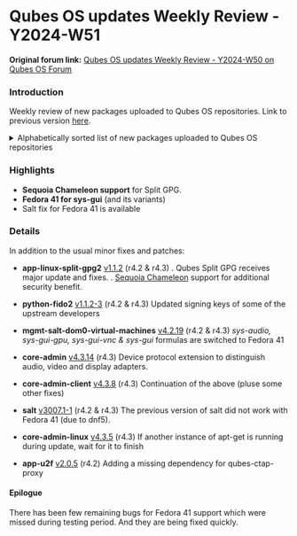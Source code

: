 # Qubes OS updates Weekly Review - Y2024-W51

**Original forum link:** [Qubes OS updates Weekly Review - Y2024-W50 on Qubes OS Forum](https://forum.qubes-os.org/t/qubes-os-updates-weekly-review-y2024-w51/30990)

### Introduction

Weekly review of new packages uploaded to Qubes OS repositories. Link to previous version [here](https://forum.qubes-os.org/t/qubes-os-updates-weekly-review-y2024-w50/30827).


<details>
<summary>Alphabetically sorted list of new packages uploaded to Qubes OS repositories</summary>

```bash
python3-fido2_1.1.2-3+deb12u1_all.deb
python3-fido2_1.1.2-3+deb13u1_all.deb
python3-fido2_1.1.2-3+jammy1_all.deb
python3-qubesadmin_4.3.8-1+deb12u1_amd64.deb
python3-qubesadmin_4.3.8-1+deb13u1_amd64.deb
python3-qubesadmin-4.3.8-1.fc39.noarch.rpm
python3-qubesadmin-4.3.8-1.fc40.noarch.rpm
python3-qubesadmin-4.3.8-1.fc41.noarch.rpm
python3-qubesadmin_4.3.8-1+jammy1_amd64.deb
python3-qubesadmin_4.3.8-1+noble1_amd64.deb
python3-splitgpg2_1.1.2+deb12u1_amd64.deb
python3-splitgpg2_1.1.2+deb13u1_amd64.deb
python3-splitgpg2_1.1.2+jammy1_amd64.deb
python3-splitgpg2_1.1.2+noble1_amd64.deb
qubes-core-admin-client_4.3.8-1+deb12u1_amd64.deb
qubes-core-admin-client_4.3.8-1+deb13u1_amd64.deb
qubes-core-admin-client-4.3.8-1.fc39.noarch.rpm
qubes-core-admin-client-4.3.8-1.fc40.noarch.rpm
qubes-core-admin-client-4.3.8-1.fc41.noarch.rpm
qubes-core-admin-client_4.3.8-1+jammy1_amd64.deb
qubes-core-admin-client_4.3.8-1+noble1_amd64.deb
qubes-core-dom0-4.3.14-1.fc41.noarch.rpm
qubes-core-dom0-linux-4.3.5-1.fc41.x86_64.rpm
qubes-core-dom0-linux-kernel-install-4.3.5-1.fc41.x86_64.rpm
qubes-core-dom0-vaio-fixes-4.3.5-1.fc41.x86_64.rpm
qubes-ctap_2.0.5+noble1_all.deb
qubes-mgmt-salt-dom0-virtual-machines-4.2.19-1.fc37.noarch.rpm
qubes-mgmt-salt-dom0-virtual-machines-4.2.19-1.fc41.noarch.rpm
qubes-template-fedora-41-4.2.0-202412200202.noarch.rpm
qubes-template-fedora-41-xfce-4.2.0-202412200202.noarch.rpm
qubes-u2f_2.0.5+noble1_all.deb
salt-3007.1-1.fc37.noarch.rpm
salt-3007.1-1.fc40.noarch.rpm
salt-3007.1-1.fc41.noarch.rpm
salt-api_3007.1-1+deb12u1_all.deb
salt-api_3007.1-1+deb13u1_all.deb
salt-api-3007.1-1.fc37.noarch.rpm
salt-api-3007.1-1.fc40.noarch.rpm
salt-api-3007.1-1.fc41.noarch.rpm
salt-api_3007.1-1+noble1_all.deb
salt-cloud_3007.1-1+deb12u1_all.deb
salt-cloud_3007.1-1+deb13u1_all.deb
salt-cloud-3007.1-1.fc37.noarch.rpm
salt-cloud-3007.1-1.fc40.noarch.rpm
salt-cloud-3007.1-1.fc41.noarch.rpm
salt-cloud_3007.1-1+noble1_all.deb
salt-common_3007.1-1+deb12u1_all.deb
salt-common_3007.1-1+deb13u1_all.deb
salt-common_3007.1-1+noble1_all.deb
salt-doc_3007.1-1+deb12u1_all.deb
salt-doc_3007.1-1+deb13u1_all.deb
salt-doc_3007.1-1+noble1_all.deb
salt-master_3007.1-1+deb12u1_all.deb
salt-master_3007.1-1+deb13u1_all.deb
salt-master-3007.1-1.fc37.noarch.rpm
salt-master-3007.1-1.fc40.noarch.rpm
salt-master-3007.1-1.fc41.noarch.rpm
salt-master_3007.1-1+noble1_all.deb
salt-minion_3007.1-1+deb12u1_all.deb
salt-minion_3007.1-1+deb13u1_all.deb
salt-minion-3007.1-1.fc37.noarch.rpm
salt-minion-3007.1-1.fc40.noarch.rpm
salt-minion-3007.1-1.fc41.noarch.rpm
salt-minion_3007.1-1+noble1_all.deb
salt-proxy_3007.1-1+deb12u1_all.deb
salt-proxy_3007.1-1+deb13u1_all.deb
salt-proxy_3007.1-1+noble1_all.deb
salt-ssh_3007.1-1+deb12u1_all.deb
salt-ssh_3007.1-1+deb13u1_all.deb
salt-ssh-3007.1-1.fc37.noarch.rpm
salt-ssh-3007.1-1.fc40.noarch.rpm
salt-ssh-3007.1-1.fc41.noarch.rpm
salt-ssh_3007.1-1+noble1_all.deb
salt-syndic_3007.1-1+deb12u1_all.deb
salt-syndic_3007.1-1+deb13u1_all.deb
salt-syndic-3007.1-1.fc37.noarch.rpm
salt-syndic-3007.1-1.fc40.noarch.rpm
salt-syndic-3007.1-1.fc41.noarch.rpm
salt-syndic_3007.1-1+noble1_all.deb
split-gpg2-1.1.2-1.fc40.noarch.rpm
split-gpg2-1.1.2-1.fc41.noarch.rpm
split-gpg2_1.1.2+deb12u1_all.deb
split-gpg2_1.1.2+deb13u1_all.deb
split-gpg2_1.1.2+jammy1_all.deb
split-gpg2_1.1.2+noble1_all.deb
split-gpg2-dom0-1.1.2-1.fc37.noarch.rpm
split-gpg2-tests-1.1.2-1.fc40.noarch.rpm
split-gpg2-tests-1.1.2-1.fc41.noarch.rpm
split-gpg2-tests_1.1.2+deb12u1_all.deb
split-gpg2-tests_1.1.2+deb13u1_all.deb
split-gpg2-tests_1.1.2+jammy1_all.deb
split-gpg2-tests_1.1.2+noble1_all.deb
```
</details>

### Highlights
- **Sequoia Chameleon support** for Split GPG.
- **Fedora 41 for sys-gui** (and its variants)
- Salt fix for Fedora 41 is available

### Details
In addition to the usual minor fixes and patches:

- **app-linux-split-gpg2** [v1.1.2](https://github.com/QubesOS/qubes-app-linux-split-gpg2/compare/v1.1.1...v1.1.2) (r4.2 & r4.3)
. Qubes Split GPG receives major update and fixes.
. [Sequoia Chameleon](https://nlnet.nl/project/SequoiaChameleon/) support for additional security benefit.

- **python-fido2** [v1.1.2-3](https://github.com/QubesOS/qubes-python-fido2/compare/v1.1.2-2...v1.1.2-3) (r4.2 & r4.3)
Updated signing keys of some of the upstream developers

- **mgmt-salt-dom0-virtual-machines** [v4.2.19](https://github.com/QubesOS/qubes-mgmt-salt-dom0-virtual-machines/compare/v4.2.18...v4.2.19) (r4.2 & r4.3)
_sys-audio, sys-gui-gpu, sys-gui-vnc & sys-gui_ formulas are switched to Fedora 41

- **core-admin** [v4.3.14](https://github.com/QubesOS/qubes-core-admin/compare/v4.3.13...v4.3.14) (r4.3)
Device protocol extension to distinguish audio, video and display adapters.

- **core-admin-client** [v4.3.8](https://github.com/QubesOS/qubes-core-admin-client/compare/v4.3.7...v4.3.8) (r4.3)
Continuation of the above (pluse some other fixes)

- **salt** [v3007.1-1](https://github.com/QubesOS/qubes-salt/compare/v3006.9-3...v3007.1-1) (r4.2 & r4.3)
The previous version of salt did not work with Fedora 41 (due to dnf5).

- **core-admin-linux** [v4.3.5](https://github.com/QubesOS/qubes-core-admin-linux/compare/v4.3.4...v4.3.5) (r4.3)
If another instance of apt-get is running during update, wait for it to finish

- **app-u2f** [v2.0.5](https://github.com/QubesOS/qubes-app-u2f/compare/v2.0.4...v2.0.5) (r4.2)
Adding a missing dependency for qubes-ctap-proxy

#### Epilogue
There has been few remaining bugs for Fedora 41 support which were missed during testing period. And they are being fixed quickly.

